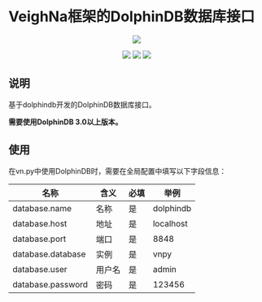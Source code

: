 # VeighNa框架的DolphinDB数据库接口

<p align="center">
  <img src ="https://vnpy.oss-cn-shanghai.aliyuncs.com/vnpy-logo.png"/>
</p>

<p align="center">
    <img src ="https://img.shields.io/badge/version-1.1.0-blueviolet.svg"/>
    <img src ="https://img.shields.io/badge/platform-linux|windows-yellow.svg"/>
    <img src ="https://img.shields.io/badge/python-3.10|3.11|3.12|3.13-blue.svg" />
</p>

## 说明

基于dolphindb开发的DolphinDB数据库接口。

**需要使用DolphinDB 3.0以上版本。**

## 使用

在vn.py中使用DolphinDB时，需要在全局配置中填写以下字段信息：

|名称|含义|必填|举例|
|---------|----|---|---|
|database.name|名称|是|dolphindb|
|database.host|地址|是|localhost|
|database.port|端口|是|8848|
|database.database|实例|是|vnpy|
|database.user|用户名|是|admin|
|database.password|密码|是|123456|

